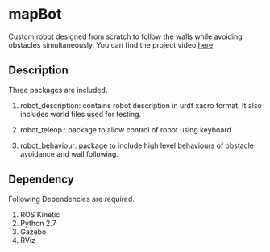 # mapBot
Custom robot designed from scratch to follow the walls while avoiding obstacles simultaneously. You can find the project video [here](https://drive.google.com/open?id=1DQKdXHaR3IjYNWqFbFiuEam3xJLN6lHB)

## Description
Three packages are included.

1. robot_description: contains robot description in urdf xacro format. It also includes world files used for testing. 

2. robot_teleop : package to allow control of robot using keyboard

3. robot_behaviour: package to include high level behaviours of obstacle avoidance and wall following.

## Dependency

Following Dependencies are required.

1. ROS Kinetic
2. Python 2.7
3. Gazebo
4. RViz
